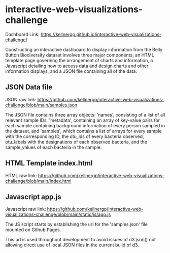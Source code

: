 # interactive-web-visualizations-challenge

Dashboard Link: https://kellnergp.github.io/interactive-web-visualizations-challenge/

Constructing an interactive dashboard to display information from the Belly Button Biodiversity dataset involves three major components; an HTML template page governing the arrangement of charts and information, a Javascript detailing how to access data and design charts and other information displays, and a JSON file containing all of the data.

## JSON Data file

JSON raw link: https://github.com/kellnergp/interactive-web-visualizations-challenge/blob/main/samples.json

The JSON file contains three array objects: 'names', consisting of a list of all relevant sample IDs, 'metadata', containing an array of key-value pairs for each sample containing background information of every person sampled in the dataset, and 'samples', which contains a list of arrays for every sample with the corresponding ID, the otu_ids of every bacteria observed, otu_labels with the designations of each observed bacteria, and the sample_values of each bacteria in the sample.

## HTML Template index.html

HTML raw link: https://github.com/kellnergp/interactive-web-visualizations-challenge/blob/main/index.html

## Javascript app.js

Javascript raw link: https://github.com/kellnergp/interactive-web-visualizations-challenge/blob/main/static/js/app.js

The JS script starts by establishing the url for the 'samples.json' file mounted on Github Pages.

This url is used throughout development to avoid issues of d3.json() not allowing direct use of local JSON files in the current build of d3.  
